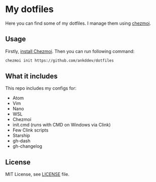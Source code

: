 # My dotfiles
Here you can find some of my dotfiles. I manage them using [chezmoi](https://www.chezmoi.io/https://www.chezmoi.io/).
## Usage
Firstly, [install Chezmoi](https://www.chezmoi.io/install/). Then you can run following command:
```sh
chezmoi init https://github.com/ankddev/dotfiles
```
## What it includes
This repo includes my configs for:
- Atom
- Vim
- Nano
- WSL
- Chezmoi
- init.cmd (runs with CMD on Windows via Clink)
- Few Clink scripts
- Starship
- gh-dash
- gh-changelog
## License
MIT License, see [LICENSE](./LICENSE) file.

